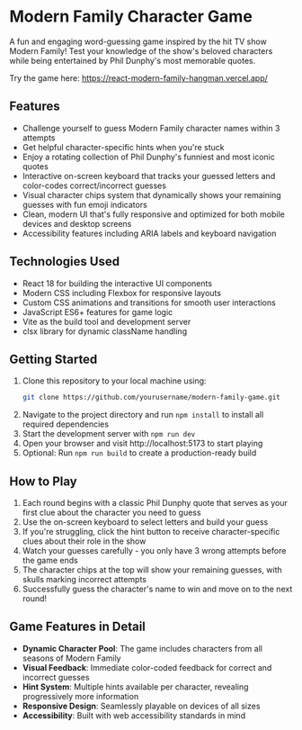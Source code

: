 # Modern Family Character Game

A fun and engaging word-guessing game inspired by the hit TV show Modern Family! Test your knowledge of the show's beloved characters while being entertained by Phil Dunphy's most memorable quotes.

Try the game here: https://react-modern-family-hangman.vercel.app/

## Features

- Challenge yourself to guess Modern Family character names within 3 attempts
- Get helpful character-specific hints when you're stuck
- Enjoy a rotating collection of Phil Dunphy's funniest and most iconic quotes
- Interactive on-screen keyboard that tracks your guessed letters and color-codes correct/incorrect guesses
- Visual character chips system that dynamically shows your remaining guesses with fun emoji indicators
- Clean, modern UI that's fully responsive and optimized for both mobile devices and desktop screens
- Accessibility features including ARIA labels and keyboard navigation

## Technologies Used

- React 18 for building the interactive UI components
- Modern CSS including Flexbox for responsive layouts
- Custom CSS animations and transitions for smooth user interactions
- JavaScript ES6+ features for game logic
- Vite as the build tool and development server
- clsx library for dynamic className handling

## Getting Started

1. Clone this repository to your local machine using:
   ```bash
   git clone https://github.com/yourusername/modern-family-game.git
   ```
2. Navigate to the project directory and run `npm install` to install all required dependencies
3. Start the development server with `npm run dev`
4. Open your browser and visit http://localhost:5173 to start playing
5. Optional: Run `npm run build` to create a production-ready build

## How to Play

1. Each round begins with a classic Phil Dunphy quote that serves as your first clue about the character you need to guess
2. Use the on-screen keyboard to select letters and build your guess
3. If you're struggling, click the hint button to receive character-specific clues about their role in the show
4. Watch your guesses carefully - you only have 3 wrong attempts before the game ends
5. The character chips at the top will show your remaining guesses, with skulls marking incorrect attempts
6. Successfully guess the character's name to win and move on to the next round!

## Game Features in Detail

- **Dynamic Character Pool**: The game includes characters from all seasons of Modern Family
- **Visual Feedback**: Immediate color-coded feedback for correct and incorrect guesses
- **Hint System**: Multiple hints available per character, revealing progressively more information
- **Responsive Design**: Seamlessly playable on devices of all sizes
- **Accessibility**: Built with web accessibility standards in mind
